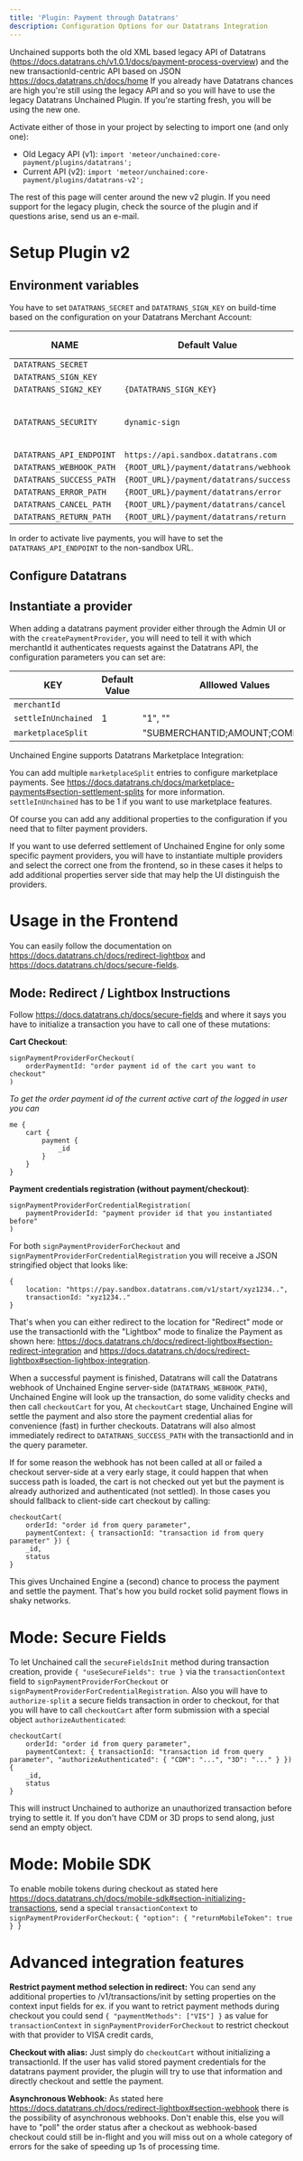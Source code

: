 ```yaml
---
title: 'Plugin: Payment through Datatrans'
description: Configuration Options for our Datatrans Integration
---
```


Unchained supports both the old XML based legacy API of Datatrans (https://docs.datatrans.ch/v1.0.1/docs/payment-process-overview) and the new transactionId-centric API based on JSON https://docs.datatrans.ch/docs/home
If you already have Datatrans chances are high you're still using the legacy API and so you will have to use the legacy Datatrans Unchained Plugin. If you're starting fresh, you will be using the new one.

Activate either of those in your project by selecting to import one (and only one):

- Old Legacy API (v1): `import 'meteor/unchained:core-payment/plugins/datatrans';`
- Current API (v2): `import 'meteor/unchained:core-payment/plugins/datatrans-v2';`

The rest of this page will center around the new v2 plugin. If you need support for the legacy plugin, check the source of the plugin and if questions arise, send us an e-mail.

# Setup Plugin v2
## Environment variables

You have to set `DATATRANS_SECRET` and `DATATRANS_SIGN_KEY` on build-time based on the configuration on your Datatrans Merchant Account:

| NAME                     | Default Value                          | Alllowed Values                         |
| ------------------------ | -------------------------------------- | --------------------------------------- |
| `DATATRANS_SECRET`       |                                        |                                         |
| `DATATRANS_SIGN_KEY`     |                                        |                                         |
| `DATATRANS_SIGN2_KEY`    | `{DATATRANS_SIGN_KEY}`                 |                                         |
| `DATATRANS_SECURITY`     | `dynamic-sign`                         | `''`, `'static-sign'`, `'dynamic-sign'` |
| `DATATRANS_API_ENDPOINT` | `https://api.sandbox.datatrans.com`    |                                         |
| `DATATRANS_WEBHOOK_PATH` | `{ROOT_URL}/payment/datatrans/webhook` |                                         |
| `DATATRANS_SUCCESS_PATH` | `{ROOT_URL}/payment/datatrans/success` |                                         |
| `DATATRANS_ERROR_PATH`   | `{ROOT_URL}/payment/datatrans/error`   |                                         |
| `DATATRANS_CANCEL_PATH`  | `{ROOT_URL}/payment/datatrans/cancel`  |                                         |
| `DATATRANS_RETURN_PATH`  | `{ROOT_URL}/payment/datatrans/return`  |                                         |

In order to activate live payments, you will have to set the `DATATRANS_API_ENDPOINT` to the non-sandbox URL.

## Configure Datatrans

## Instantiate a provider

When adding a datatrans payment provider either through the Admin UI or with the `createPaymentProvider`, you will need to tell it with which merchantId it authenticates requests against the Datatrans API, the configuration parameters you can set are:

| KEY                      | Default Value                          | Alllowed Values                         |
| ------------------------ | -------------------------------------- | --------------------------------------- |
| `merchantId`             |                                        |                                         |
| `settleInUnchained`      | 1                                      | "1", ""                                 |
| `marketplaceSplit`       |                                        | "SUBMERCHANTID;AMOUNT;COMISSION"        |

Unchained Engine supports Datatrans Marketplace Integration:

You can add multiple `marketplaceSplit` entries to configure marketplace payments. See https://docs.datatrans.ch/docs/marketplace-payments#section-settlement-splits for more information. `settleInUnchained` has to be 1 if you want to use marketplace features.

Of course you can add any additional properties to the configuration if you need that to filter payment providers.

If you want to use deferred settlement of Unchained Engine for only some specific payment providers, you will have to instantiate multiple providers and select the correct one from the frontend, so in these cases it helps to add additional properties server side that may help the UI distinguish the providers.

# Usage in the Frontend

You can easily follow the documentation on https://docs.datatrans.ch/docs/redirect-lightbox and https://docs.datatrans.ch/docs/secure-fields.

## Mode: Redirect / Lightbox Instructions

Follow https://docs.datatrans.ch/docs/secure-fields and where it says you have to initialize a transaction you have to call one of these mutations:

**Cart Checkout**:
```/*graphql*/
signPaymentProviderForCheckout(
    orderPaymentId: "order payment id of the cart you want to checkout"
)
```

*To get the order payment id of the current active cart of the logged in user you can*
```/*graphql*/
me {
    cart {
        payment {
            _id
        }
    }
} 
```

**Payment credentials registration (without payment/checkout)**:
```/*graphql*/
signPaymentProviderForCredentialRegistration(
    paymentProviderId: "payment provider id that you instantiated before"
)
```


For both `signPaymentProviderForCheckout` and `signPaymentProviderForCredentialRegistration` you will receive a JSON stringified object that looks like:
```
{ 
    location: "https://pay.sandbox.datatrans.com/v1/start/xyz1234..", 
    transactionId: "xyz1234.."
}
```

That's when you can either redirect to the location for "Redirect" mode or use the transactionId with the "Lightbox" mode to finalize the Payment as shown here: https://docs.datatrans.ch/docs/redirect-lightbox#section-redirect-integration and https://docs.datatrans.ch/docs/redirect-lightbox#section-lightbox-integration.

When a successful payment is finished, Datatrans will call the Datatrans webhook of Unchained Engine server-side (`DATATRANS_WEBHOOK_PATH`), Unchained Engine will look up the transaction, do some validity checks and then call `checkoutCart` for you, At `checkoutCart` stage, Unchained Engine will settle the payment and also store the payment credential alias for convenience (fast) in further checkouts. Datatrans will also almost immediately redirect to `DATATRANS_SUCCESS_PATH` with the transactionId and in the query parameter.

If for some reason the webhook has not been called at all or failed a checkout server-side at a very early stage, it could happen that when success path is loaded, the cart is not checked out yet but the payment is already authorized and authenticated (not settled). In those cases you should fallback to client-side cart checkout by calling:

```/*graphql*/
checkoutCart(
    orderId: "order id from query parameter",
    paymentContext: { transactionId: "transaction id from query parameter" }) { 
    _id, 
    status
}
```

This gives Unchained Engine a (second) chance to process the payment and settle the payment. That's how you build rocket solid payment flows in shaky networks.


# Mode: Secure Fields

To let Unchained call the `secureFieldsInit` method during transaction creation, provide `{ "useSecureFields": true }` via the `transactionContext` field to `signPaymentProviderForCheckout` or `signPaymentProviderForCredentialRegistration`. Also you will have to `authorize-split` a secure fields transaction in order to checkout, for that you will have to call `checkoutCart` after form submission with a special object `authorizeAuthenticated`:

```/*graphql*/
checkoutCart(
    orderId: "order id from query parameter",
    paymentContext: { transactionId: "transaction id from query parameter", "authorizeAuthenticated": { "CDM": "...", "3D": "..." } }) { 
    _id, 
    status
}
```

This will instruct Unchained to authorize an unauthorized transaction before trying to settle it. If you don't have CDM or 3D props to send along, just send an empty object.

# Mode: Mobile SDK

To enable mobile tokens during checkout as stated here https://docs.datatrans.ch/docs/mobile-sdk#section-initializing-transactions, send a special `transactionContext` to `signPaymentProviderForCheckout`: `{ "option": { "returnMobileToken": true } }`


# Advanced integration features

**Restrict payment method selection in redirect:**
You can send any additional properties to /v1/transactions/init by setting properties on the context input fields for ex. if you want to retrict payment methods during checkout you could send `{ "paymentMethods": ["VIS"] }` as value for `transactionContext` in `signPaymentProviderForCheckout` to restrict checkout with that provider to VISA credit cards,

**Checkout with alias:**
Just simply do `checkoutCart` without initializing a transactionId. If the user has valid stored payment credentials for the datatrans payment provider, the plugin will try to use that information and directly checkout and settle the payment.

**Asynchronous Webhook:**
As stated here https://docs.datatrans.ch/docs/redirect-lightbox#section-webhook there is the possibility of asynchronous webhooks. Don't enable this, else you will have to "poll" the order status after a checkout as webhook-based checkout could still be in-flight and you will miss out on a whole category of errors for the sake of speeding up 1s of processing time.